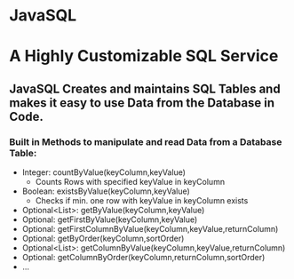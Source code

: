 # JavaSQL
# A Highly Customizable SQL Service

## JavaSQL Creates and maintains SQL Tables and makes it easy to use Data from the Database in Code.

### Built in Methods to manipulate and read Data from a Database Table:
- Integer: countByValue(keyColumn,keyValue)
  - Counts Rows with specified keyValue in keyColumn
- Boolean: existsByValue(keyColumn,keyValue)
  - Checks if min. one row with keyValue in keyColumn exists
- Optional<List<TableRow>>: getByValue(keyColumn,keyValue)
- Optional<TableRow>: getFirstByValue(keyColumn,keyValue)
- Optional<ColumnValue>: getFirstColumnByValue(keyColumn,keyValue,returnColumn)
- Optional<TableRow>: getByOrder(keyColumn,sortOrder)
- Optional<List<ColumnValue>>: getColumnByValue(keyColumn,keyValue,returnColumn)
- Optional<ColumnValue>: getColumnByOrder(keyColumn,returnColumn,sortOrder)
- ...
